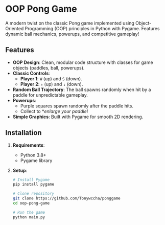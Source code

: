 # OOP Pong Game

A modern twist on the classic Pong game implemented using Object-Oriented Programming (OOP) principles in Python with Pygame. Features dynamic ball mechanics, powerups, and competitive gameplay!


## Features

- **OOP Design**: Clean, modular code structure with classes for game objects (paddles, ball, powerups).
- **Classic Controls**:
  - **Player 1**: `W` (up) and `S` (down).
  - **Player 2**: `↑` (up) and `↓` (down).
- **Random Ball Trajectory**: The ball spawns randomly when hit by a paddle for unpredictable gameplay.
- **Powerups**: 
  - Purple squares spawn randomly after the paddle hits.
  - Collect to **enlarge your paddle*!
- **Simple Graphics**: Built with Pygame for smooth 2D rendering.

## Installation

1. **Requirements**:
   - Python 3.8+
   - Pygame library
   
2. **Setup**:
   ```bash
   # Install Pygame
   pip install pygame

   # Clone repository
   git clone https://github.com/Tonywccha/ponggame
   cd oop-pong-game

   # Run the game
   python main.py
